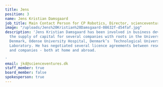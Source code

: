 ```yaml
---
title: Jens
position: 3
name: Jens Kristian Damsgaard
job_title: Main Contact Person for CP Robotics, Director, scienceventures
image: "/uploads/Jens%20Kristian%20Damsgaard-08632f-d54faf.jpg"
description: 'Jens Kristian Damsgaard has been involved in business development and
  the supply of capital for several companies with roots in the University of Southern
  Denmark, Odense University Hospital, Denmark’s  Technological University, Risø National
  Laboratory. He has negotiated several licence agreements between research institutions
  and companies - both at home and abroad.

'
email: jkd@scienceventures.dk
staff_member: true
board_member: false
spokesperson: true
---
```


